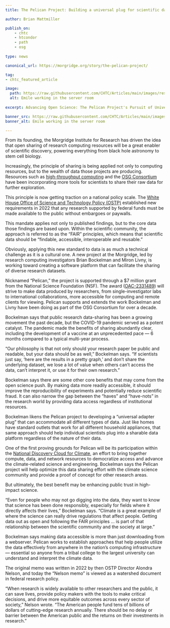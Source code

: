 ```yaml
---
title: The Pelican Project: Building a universal plug for scientific data-sharing

author: Brian Mattmiller

publish_on:
    - chtc
    - htcondor
    - path
    - osg
  
type: news

canonical_url: https://morgridge.org/story/the-pelican-project/

tag:
- chtc_featured_article

image:
  path: https://raw.githubusercontent.com/CHTC/Articles/main/images/researchcomp-pelican.jpg
  alt: Emile working in the server room
  
excerpt: Advancing Open Science: The Pelican Project's Pursuit of Universal Data Accessibility

banner_src: https://raw.githubusercontent.com/CHTC/Articles/main/images/researchcomp-pelican.jpg
banner_alt: Emile working in the server room

---
```


From its founding, the Morgridge Institute for Research has driven the idea that open sharing of research computing resources will be a great enabler of scientific discovery, powering everything from black hole astronomy to stem cell biology.

Increasingly, the principle of sharing is being applied not only to computing resources, but to the wealth of data those projects are producing. Resources such as [high-throughput computing](https://chtc.cs.wisc.edu/) and the [OSG Consortium](https://osg-htc.org) have been incorporating more tools for scientists to share their raw data for further exploration.

This principle is now getting traction on a national policy scale. The [White House Office of Science and Technology Policy (OSTP)](https://www.whitehouse.gov/ostp/) established new requirements in 2022 that any research supported by federal funds must be made available to the public without embargoes or paywalls.

This mandate applies not only to published findings, but to the core data those findings are based upon. Within the scientific community, the approach is referred to as the “FAIR” principles, which means that scientific data should be “findable, accessible, interoperable and reusable.”

Obviously, applying this new standard to data is as much a technical challenge as it is a cultural one. A new project at the Morgridge, led by research computing investigators Brian Bockelman and Miron Livny, is working toward creating a software platform that can facilitate the sharing of diverse research datasets.

Nicknamed “Pelican,” the project is supported through a $7 million grant from the National Science Foundation (NSF). The award ([OAC-2331489](https://www.highergov.com)) will strive to make data produced by researchers, from single-investigator labs to international collaborations, more accessible for computing and remote clients for viewing. Pelican supports and extends the work Bockelman and Livny have been doing as part of the OSG Consortium for over a decade.

Bockelman says that public research data-sharing has been a growing movement the past decade, but the COVID-19 pandemic served as a potent catalyst. The pandemic made the benefits of sharing abundantly clear, including the development of a vaccine at an unprecedented pace — 6 months compared to a typical multi-year process.

“Our philosophy is that not only should your research paper be public and readable, but your data should be as well,” Bockelman says. “If scientists just say, ‘here are the results in a pretty graph,’ and don’t share the underlying dataset, we lose a lot of value when others can’t access the data, can’t interpret it, or use it for their own research.”

Bockelman says there are some other core benefits that may come from the open science push. By making data more readily accessible, it should improve the reproducibility of experiments and potentially reduce scientific fraud. It can also narrow the gap between the “haves” and “have-nots” in the research world by providing data access regardless of institutional resources.

Bockelman likens the Pelican project to developing a “universal adapter plug” that can accommodate all different types of data. Just like homes have standard outlets that work for all different household appliances, that same approach should help individual scientists plug into a sharable data platform regardless of the nature of their data.

One of the first proving grounds for Pelican will be its participation within the [National Discovery Cloud for Climate](https://www.nsf.gov), an effort to bring together compute, data, and network resources to democratize access and advance the climate-related science and engineering. Bockelman says the Pelican project will help optimize this data sharing effort with the climate science community and provide a proof of concept for other research areas.

But ultimately, the best benefit may be enhancing public trust in high-impact science.

“Even for people who may not go digging into the data, they want to know that science has been done responsibly, especially for fields where it directly affects their lives,” Bockelman says. “Climate is a great example of where the science can really drive regulations that affect people. Getting data out as open and following the FAIR principles … is part of that relationship between the scientific community and the society at large.”

Bockelman says making data accessible is more than just downloading from a webserver. Pelican works to establish approaches that help people utilize the data effectively from anywhere in the nation’s computing infrastructure — essential so anyone from a tribal college to the largest university can understand and interpret the climate data.

The original memo was written in 2022 by then OSTP Director Alondra Nelson, and today the “Nelson memo” is viewed as a watershed document in federal research policy.

“When research is widely available to other researchers and the public, it can save lives, provide policy makers with the tools to make critical decisions, and drive more equitable outcomes across every sector of society,” Nelson wrote. “The American people fund tens of billions of dollars of cutting-edge research annually. There should be no delay or barrier between the American public and the returns on their investments in research.”